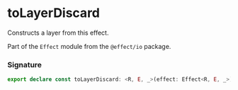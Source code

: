 # toLayerDiscard

Constructs a layer from this effect.

Part of the `Effect` module from the `@effect/io` package.

### Signature

```typescript
export declare const toLayerDiscard: <R, E, _>(effect: Effect<R, E, _>) => Layer.Layer<R, E, never>
```
